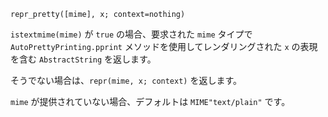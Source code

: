 ```
repr_pretty([mime], x; context=nothing)
```

`istextmime(mime)` が `true` の場合、要求された `mime` タイプで `AutoPrettyPrinting.pprint` メソッドを使用してレンダリングされた `x` の表現を含む `AbstractString` を返します。

そうでない場合は、`repr(mime, x; context)` を返します。

`mime` が提供されていない場合、デフォルトは `MIME"text/plain"` です。
